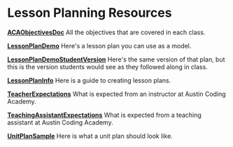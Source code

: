 # Lesson Planning Resources

[**ACAObjectivesDoc**](https://github.com/AustinCodingAcademy/InstructorLessonPlanning/blob/master/ACAObjectivesDoc)
All the objectives that are covered in each class.

[**LessonPlanDemo**](https://github.com/AustinCodingAcademy/InstructorLessonPlanning/blob/master/LessonPlanDemo.md)
Here's a lesson plan you can use as a model.

[**LessonPlanDemoStudentVersion**](https://github.com/AustinCodingAcademy/InstructorLessonPlanning/blob/master/LessonPlanDemoStudentVersion.md)
Here's the same version of that plan, but this is the version students would see as they followed along in class.

[**LessonPlanInfo**](https://github.com/AustinCodingAcademy/InstructorLessonPlanning/blob/master/LessonPlanInfo.md)
Here is a guide to creating lesson plans.

[**TeacherExpectations**](https://github.com/AustinCodingAcademy/InstructorLessonPlanning/blob/master/TeacherExpectations)
What is expected from an instructor at Austin Coding Academy.

[**TeachingAssistantExpectations**](https://github.com/AustinCodingAcademy/InstructorLessonPlanning/blob/master/TeachingAssistantExpectations.md)
What is expected from a teaching assistant at Austin Coding Academy.

[**UnitPlanSample**](https://github.com/AustinCodingAcademy/InstructorLessonPlanning/blob/master/UnitPlanSample)
Here is what a unit plan should look like. 

